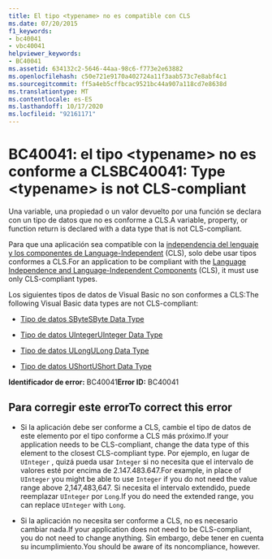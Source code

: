 ```yaml
---
title: El tipo <typename> no es compatible con CLS
ms.date: 07/20/2015
f1_keywords:
- bc40041
- vbc40041
helpviewer_keywords:
- BC40041
ms.assetid: 634132c2-5646-44aa-98c6-f773e2e63882
ms.openlocfilehash: c50e721e9170a402724a11f3aab573c7e8abf4c1
ms.sourcegitcommit: ff5a4eb5cffbcac9521bc44a907a118cd7e8638d
ms.translationtype: MT
ms.contentlocale: es-ES
ms.lasthandoff: 10/17/2020
ms.locfileid: "92161171"
---
```

# <a name="bc40041-type-typename-is-not-cls-compliant"></a><span data-ttu-id="76cbe-102">BC40041: el tipo \<typename> no es conforme a CLS</span><span class="sxs-lookup"><span data-stu-id="76cbe-102">BC40041: Type \<typename> is not CLS-compliant</span></span>

<span data-ttu-id="76cbe-103">Una variable, una propiedad o un valor devuelto por una función se declara con un tipo de datos que no es conforme a CLS.</span><span class="sxs-lookup"><span data-stu-id="76cbe-103">A variable, property, or function return is declared with a data type that is not CLS-compliant.</span></span>

 <span data-ttu-id="76cbe-104">Para que una aplicación sea compatible con la [independencia del lenguaje y los componentes de Language-Independent](../../../standard/language-independence-and-language-independent-components.md) (CLS), solo debe usar tipos conformes a CLS.</span><span class="sxs-lookup"><span data-stu-id="76cbe-104">For an application to be compliant with the [Language Independence and Language-Independent Components](../../../standard/language-independence-and-language-independent-components.md) (CLS), it must use only CLS-compliant types.</span></span>

 <span data-ttu-id="76cbe-105">Los siguientes tipos de datos de Visual Basic no son conformes a CLS:</span><span class="sxs-lookup"><span data-stu-id="76cbe-105">The following Visual Basic data types are not CLS-compliant:</span></span>

- [<span data-ttu-id="76cbe-106">Tipo de datos SByte</span><span class="sxs-lookup"><span data-stu-id="76cbe-106">SByte Data Type</span></span>](../data-types/sbyte-data-type.md)

- [<span data-ttu-id="76cbe-107">Tipo de datos UInteger</span><span class="sxs-lookup"><span data-stu-id="76cbe-107">UInteger Data Type</span></span>](../data-types/uinteger-data-type.md)

- [<span data-ttu-id="76cbe-108">Tipo de datos ULong</span><span class="sxs-lookup"><span data-stu-id="76cbe-108">ULong Data Type</span></span>](../data-types/ulong-data-type.md)

- [<span data-ttu-id="76cbe-109">Tipo de datos UShort</span><span class="sxs-lookup"><span data-stu-id="76cbe-109">UShort Data Type</span></span>](../data-types/ushort-data-type.md)

 <span data-ttu-id="76cbe-110">**Identificador de error:** BC40041</span><span class="sxs-lookup"><span data-stu-id="76cbe-110">**Error ID:** BC40041</span></span>

## <a name="to-correct-this-error"></a><span data-ttu-id="76cbe-111">Para corregir este error</span><span class="sxs-lookup"><span data-stu-id="76cbe-111">To correct this error</span></span>

- <span data-ttu-id="76cbe-112">Si la aplicación debe ser conforme a CLS, cambie el tipo de datos de este elemento por el tipo conforme a CLS más próximo.</span><span class="sxs-lookup"><span data-stu-id="76cbe-112">If your application needs to be CLS-compliant, change the data type of this element to the closest CLS-compliant type.</span></span> <span data-ttu-id="76cbe-113">Por ejemplo, en lugar de `UInteger` , quizá pueda usar `Integer` si no necesita que el intervalo de valores esté por encima de 2.147.483.647.</span><span class="sxs-lookup"><span data-stu-id="76cbe-113">For example, in place of `UInteger` you might be able to use `Integer` if you do not need the value range above 2,147,483,647.</span></span> <span data-ttu-id="76cbe-114">Si necesita el intervalo extendido, puede reemplazar `UInteger` por `Long`.</span><span class="sxs-lookup"><span data-stu-id="76cbe-114">If you do need the extended range, you can replace `UInteger` with `Long`.</span></span>

- <span data-ttu-id="76cbe-115">Si la aplicación no necesita ser conforme a CLS, no es necesario cambiar nada.</span><span class="sxs-lookup"><span data-stu-id="76cbe-115">If your application does not need to be CLS-compliant, you do not need to change anything.</span></span> <span data-ttu-id="76cbe-116">Sin embargo, debe tener en cuenta su incumplimiento.</span><span class="sxs-lookup"><span data-stu-id="76cbe-116">You should be aware of its noncompliance, however.</span></span>
